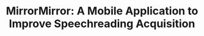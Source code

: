 ---
layout: poster
title: "MirrorMirror: A Mobile Application to Improve Speechreading Acquisition"
authors: Benjamin M. Gorman, David R. Flatla
year: 2018
---